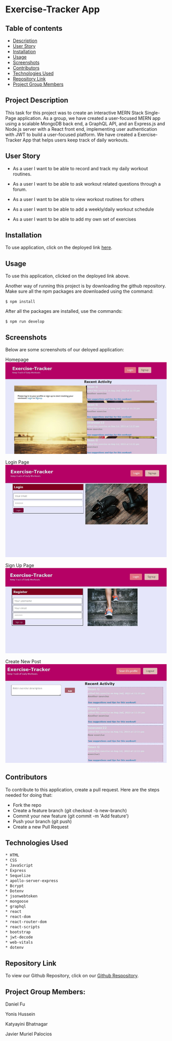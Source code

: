 # Exercise-Tracker App

  ## Table of contents
  - [Description](#Description)
  - [User Story](#User)
  - [Installation](#Installation)
  - [Usage](#Usage)
  - [Screenshots](#Screenshots)
  - [Contributors](#Contributors)
  - [Technologies Used](#Technologies)
  - [Repository Link](#Repository)
  - [Project Group Members](#Project) 

  ## Project Description

  This task for this project was to create an interactive MERN Stack Single-Page application. As a group, we have created a user-focused MERN app using a scalable MongoDB back end, a GraphQL API, and an Express.js and Node.js server with a React front end, implementing user authentication with JWT to build a user-focused platform. We have created a Exercise-Tracker App that helps users keep track of daily workouts. 
  
  ## User Story

  * As a user I want to be able to record and track my daily workout routines. 

  * As a user I want to be able to ask workout related questions through a forum.

  * As a user I want to be able to view workout routines for others

  * As a user I want to be able to add a weekly/daily workout schedule

  * As a user I want to be able to add my own set of exercises

  ## Installation 

  To use application, click on the deployed link <a href="https://secure-inlet-28399.herokuapp.com/">here</a>.
  
  ## Usage

To use this application, clicked on the deployed link above. 

Another way of running this project is by downloading the github repository. Make sure all the npm packages are downloaded using the command: 

`$ npm install`

After all the packages are installed, use the commands:

`$ npm run develop`

 ## Screenshots

 Below are some screenshots of our deloyed application:

 Homepage
![homepage](/assets/images/homepage.jpg)

Login Page
![Login Page](/assets/images/login2.jpg)

Sign Up Page
![Sign Up Page](/assets/images/signup2.jpg)

Create New Post
![Create New Post](/assets/images/new%20post1.jpg)


  ## Contributors

  To contribute to this application, create a pull request.
  Here are the steps needed for doing that:
  - Fork the repo
  - Create a feature branch (git checkout -b new-branch)
  - Commit your new feature (git commit -m 'Add feature')
  - Push your branch (git push)
  - Create a new Pull Request

  ## Technologies Used
    * HTML
    * CSS
    * JavaScript
    * Express
    * Sequelize
    * apollo-server-express
    * Bcrypt
    * Dotenv
    * jsonwebtoken
    * mongoose
    * graphql
    * react
    * react-dom
    * react-router-dom
    * react-scripts
    * bootstrap
    * jwt-decode
    * web-vitals
    * dotenv


## Repository Link
To view our Github Repository, click on our <a href="https://github.com/danielfu13/pineapple_juice">Github Respository</a>.

  ## Project Group Members:
Daniel Fu

Yonis Hussein

Katyayini Bhatnagar

Javier Muriel Palocios

